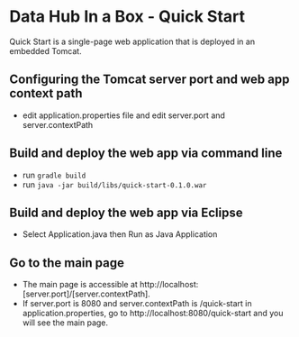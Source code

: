 # Data Hub In a Box - Quick Start

Quick Start is a single-page web application that is deployed in an embedded Tomcat. 

## Configuring the Tomcat server port and web app context path
- edit application.properties file and edit server.port and server.contextPath

## Build and deploy the web app via command line
- run ```gradle build```
- run ```java -jar build/libs/quick-start-0.1.0.war```

## Build and deploy the web app via Eclipse
- Select Application.java then Run as Java Application

## Go to the main page
- The main page is accessible at http://localhost:[server.port]/[server.contextPath].
- If server.port is 8080 and server.contextPath is /quick-start in application.properties, go to http://localhost:8080/quick-start and you will see the main page.
